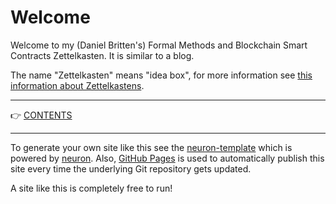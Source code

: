 # Welcome

Welcome to my (Daniel Britten's) Formal Methods and Blockchain Smart Contracts Zettelkasten. It is similar to a blog.

The name "Zettelkasten" means "idea box", for more information see [this information about Zettelkastens](https://zettelkasten.de/posts/overview/).

----------

👉 [CONTENTS](https://coda-coda.github.io/zettels/impulse)

----------

To generate your own site like this see the [neuron-template](https://github.com/srid/neuron-template) which is powered by [neuron](https://neuron.zettel.page/). Also, [GitHub Pages](https://pages.github.com/) is used to automatically publish this site every time the underlying Git repository gets updated.

A site like this is completely free to run!
